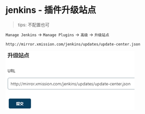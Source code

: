 # jenkins - 插件升级站点

> tips: 不配置也可

`Manage Jenkins` -> `Manage Plugins` -> `高级` -> `升级站点`

```
http://mirror.xmission.com/jenkins/updates/update-center.json
```

![img.png](images/jenkins-plugins-upgrade-site.png)

